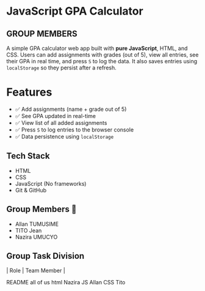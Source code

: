 #  JavaScript GPA Calculator
## GROUP MEMBERS


A simple GPA calculator web app built with **pure JavaScript**, HTML, and CSS. Users can add assignments with grades (out of 5), view all entries, see their GPA in real time, and press `S` to log the data. It also saves entries using `localStorage` so they persist after a refresh.

# Features

- ✅ Add assignments (name + grade out of 5)
- ✅ See GPA updated in real-time
- ✅ View list of all added assignments
- ✅ Press `S` to log entries to the browser console
- ✅ Data persistence using `localStorage`


## Tech Stack

- HTML
- CSS
- JavaScript (No frameworks)
- Git & GitHub

## Group Members 👥

- Allan TUMUSIME
- TITO Jean
- Nazira UMUCYO

## Group Task Division

| Role                      | Team Member |

 README                       all of us
 html                         Nazira
 JS                           Allan
 CSS                          Tito


    



